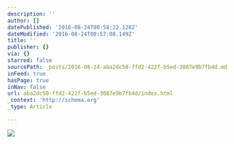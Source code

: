 ```yaml
---
description: ''
author: []
datePublished: '2016-08-24T00:58:22.128Z'
dateModified: '2016-08-24T00:57:08.149Z'
title: ''
publisher: {}
via: {}
starred: false
sourcePath: _posts/2016-08-24-aba2dc50-ffd2-422f-b5ed-3087e9b7fb4d.md
inFeed: true
hasPage: true
inNav: false
url: aba2dc50-ffd2-422f-b5ed-3087e9b7fb4d/index.html
_context: 'http://schema.org'
_type: Article

---
```

![](https://the-grid-user-content.s3-us-west-2.amazonaws.com/bd6321b8-1d8b-447c-a419-e8c4dfdbda8a.jpg)